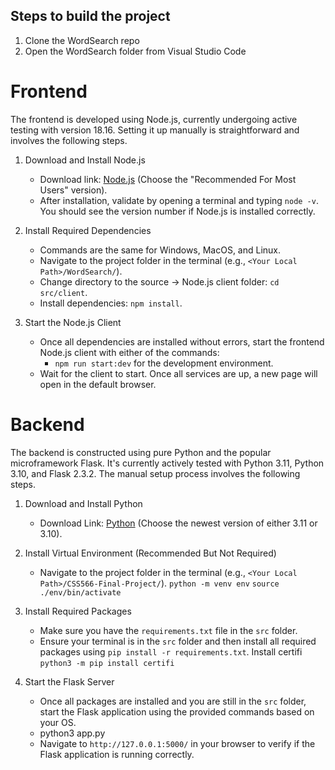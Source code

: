 ## Steps to build the project
1. Clone the WordSearch repo
2. Open the WordSearch folder from Visual Studio Code

# Frontend
The frontend is developed using Node.js, currently undergoing active testing with version 18.16. Setting it up manually is straightforward and involves the following steps.

1. Download and Install Node.js
   - Download link: [Node.js](https://nodejs.org/en) (Choose the "Recommended For Most Users" version).
   - After installation, validate by opening a terminal and typing `node -v`. You should see the version number if Node.js is installed correctly.

2. Install Required Dependencies
   - Commands are the same for Windows, MacOS, and Linux.
   - Navigate to the project folder in the terminal (e.g., `<Your Local Path>/WordSearch/`).
   - Change directory to the source -> Node.js client folder: `cd src/client`.
   - Install dependencies: `npm install`.

3. Start the Node.js Client
   - Once all dependencies are installed without errors, start the frontend Node.js client with either of the commands:
     - `npm run start:dev` for the development environment.
   - Wait for the client to start. Once all services are up, a new page will open in the default browser.

# Backend
The backend is constructed using pure Python and the popular microframework Flask. It's currently actively tested with Python 3.11, Python 3.10, and Flask 2.3.2. The manual setup process involves the following steps.

1. Download and Install Python
   - Download Link: [Python](https://www.python.org/downloads/) (Choose the newest version of either 3.11 or 3.10).

2. Install Virtual Environment (Recommended But Not Required)
   - Navigate to the project folder in the terminal (e.g., `<Your Local Path>/CSS566-Final-Project/`).
   `python -m venv env`
   `source ./env/bin/activate`

3. Install Required Packages
   - Make sure you have the `requirements.txt` file in the `src` folder.
   - Ensure your terminal is in the `src` folder and then install all required packages using `pip install -r requirements.txt`.
   Install certifi `python3 -m pip install certifi`

4. Start the Flask Server
   - Once all packages are installed and you are still in the `src` folder, start the Flask application using the provided commands based on your OS.
   - python3 app.py
   - Navigate to `http://127.0.0.1:5000/` in your browser to verify if the Flask application is running correctly.
